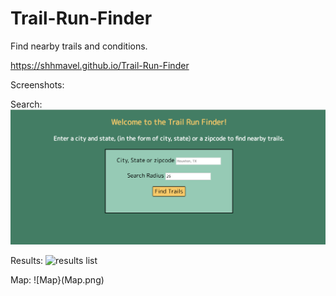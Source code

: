 # Trail-Run-Finder
Find nearby trails and conditions.

https://shhmavel.github.io/Trail-Run-Finder

Screenshots:

Search:
![search screen](screenshots/Search.png)

Results:
![results list](Results.png)

Map:
![Map}(Map.png)
